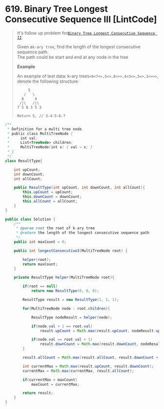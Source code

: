 # 619. Binary Tree Longest Consecutive Sequence III \[LintCode\]

> It's follow up problem for[`Binary Tree Longest Consecutive Sequence II`](http://www.lintcode.com/en/problem/binary-tree-longest-consecutive-sequence-ii/)
>
> Given a`k-ary tree`, find the length of the longest consecutive sequence path.  
> The path could be start and end at any node in the tree
>
> **Example**
>
> An example of test data: k-ary tree`5<6<7<>,5<>,8<>>,4<3<>,5<>,3<>>>`, denote the following structure:
>
> ```
>      5
>    /   \
>   6     4
>  /|\   /|\
> 7 5 8 3 5 3
>
> Return 5, // 3-4-5-6-7
> ```

```java
/**
 * Definition for a multi tree node.
 * public class MultiTreeNode {
 *     int val;
 *     List<TreeNode> children;
 *     MultiTreeNode(int x) { val = x; }
 * }
 */
class ResultType{

    int upCount;
    int downCount;
    int allCount;

    public ResultType(int upCount, int downCount, int allCount){
        this.upCount = upCount;
        this.downCount = downCount;
        this.allCount = allCount;
    }
}

public class Solution {
    /**
     * @param root the root of k-ary tree
     * @return the length of the longest consecutive sequence path
     */
    public int maxCount = 0;

    public int longestConsecutive3(MultiTreeNode root) {

        helper(root);
        return maxCount;
    }

    private ResultType helper(MultiTreeNode root){

        if(root == null)
            return new ResultType(0, 0, 0);

        ResultType result = new ResultType(1, 1, 1);   

        for(MultiTreeNode node : root.children){

            ResultType nodeResult = helper(node);

            if(node.val + 1 == root.val)
                result.upCount = Math.max(result.upCount, nodeResult.upCount + 1);

            if(node.val == root.val + 1)
                result.downCount = Math.max(result.downCount, nodeResult.downCount + 1);
        }

        result.allCount = Math.max(result.allCount, result.downCount + result.upCount - 1);

        int currentMax = Math.max(result.upCount, result.downCount);
        currentMax = Math.max(currentMax, result.allCount);

        if(currentMax > maxCount)
            maxCount = currentMax;

        return result;
    }
}
```



